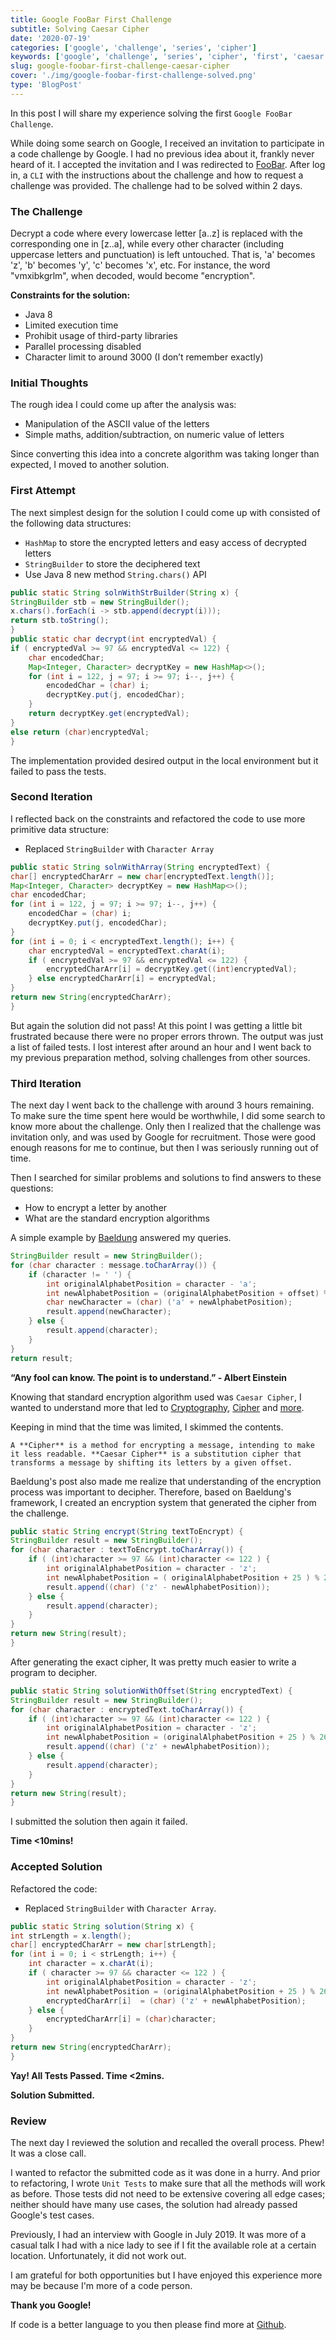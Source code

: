 ```yaml
---
title: Google FooBar First Challenge
subtitle: Solving Caesar Cipher
date: '2020-07-19'
categories: ['google', 'challenge', 'series', 'cipher']
keywords: ['google', 'challenge', 'series', 'cipher', 'first', 'caesar']
slug: google-foobar-first-challenge-caesar-cipher
cover: './img/google-foobar-first-challenge-solved.png'
type: 'BlogPost'
---
```

 
In this post I will share my experience solving the first `Google FooBar Challenge`.

While doing some search on Google, I received an invitation to participate in a code challenge by Google. I had no previous idea about it, frankly never heard of it. I accepted the invitation and I was redirected to [FooBar](https://foobar.withgoogle.com). After log in, a `CLI` with the instructions about the challenge and how to request a challenge was provided. The challenge had to be solved within 2 days.
 
### The Challenge
Decrypt a code where every lowercase letter [a..z] is replaced with the corresponding one in [z..a], while every other character (including uppercase letters and punctuation) is left untouched. That is, 'a' becomes 'z', 'b' becomes 'y', 'c' becomes 'x', etc.  For instance, the word "vmxibkgrlm", when decoded, would become "encryption".
 
__Constraints for the solution:__
- Java 8
- Limited execution time
- Prohibit usage of third-party libraries
- Parallel processing disabled
- Character limit to around 3000 (I don’t remember exactly)
 
### Initial Thoughts
The rough idea I could come up after the analysis was:
- Manipulation of the ASCII value of the letters
- Simple maths, addition/subtraction, on numeric value of letters
 
Since converting this idea into a concrete algorithm was taking longer than expected, I moved to another solution.
 
### First Attempt
The next simplest design for the solution I could come up with consisted of the following data structures:
- `HashMap` to store the encrypted letters and easy access of decrypted letters
- `StringBuilder` to store the deciphered text
-  Use Java 8 new method `String.chars()` API
 
```java
public static String solnWithStrBuilder(String x) {
StringBuilder stb = new StringBuilder();
x.chars().forEach(i -> stb.append(decrypt(i)));
return stb.toString();
}
public static char decrypt(int encryptedVal) {
if ( encryptedVal >= 97 && encryptedVal <= 122) {
    char encodedChar;
    Map<Integer, Character> decryptKey = new HashMap<>();
    for (int i = 122, j = 97; i >= 97; i--, j++) {
        encodedChar = (char) i;
        decryptKey.put(j, encodedChar);
    }
    return decryptKey.get(encryptedVal);
}
else return (char)encryptedVal;
}
```
 
The implementation provided desired output in the local environment but it failed to pass the tests.
 
### Second Iteration
I reflected back on the constraints and refactored the code to use more primitive data structure:
- Replaced `StringBuilder` with `Character Array`
 
```java
public static String solnWithArray(String encryptedText) {
char[] encryptedCharArr = new char[encryptedText.length()];
Map<Integer, Character> decryptKey = new HashMap<>();
char encodedChar;
for (int i = 122, j = 97; i >= 97; i--, j++) {
    encodedChar = (char) i;
    decryptKey.put(j, encodedChar);
}
for (int i = 0; i < encryptedText.length(); i++) {
    char encryptedVal = encryptedText.charAt(i);
    if ( encryptedVal >= 97 && encryptedVal <= 122) {
        encryptedCharArr[i] = decryptKey.get((int)encryptedVal);
    } else encryptedCharArr[i] = encryptedVal;
}
return new String(encryptedCharArr);
}
```
 
But again the solution did not pass! At this point I was getting a little bit frustrated because there were no proper errors thrown. The output was just a list of failed tests. I lost interest after around an hour and I went back to my previous preparation method, solving challenges from other sources.
 
### Third Iteration
The next day I went back to the challenge with around 3 hours remaining. To make sure the time spent here would be worthwhile, I did some search to know more about the challenge. Only then I realized that the challenge was invitation only, and was used by Google for recruitment. Those were good enough reasons for me to continue, but then I was seriously running out of time.
 
Then I searched for similar problems and solutions to find answers to these questions:
- How to encrypt a letter by another
- What are the standard encryption algorithms
 
A simple example by [Baeldung](https://www.baeldung.com/java-caesar-cipher) answered my queries.
 
```java
StringBuilder result = new StringBuilder();
for (char character : message.toCharArray()) {
    if (character != ' ') {
        int originalAlphabetPosition = character - 'a';
        int newAlphabetPosition = (originalAlphabetPosition + offset) % 26;
        char newCharacter = (char) ('a' + newAlphabetPosition);
        result.append(newCharacter);
    } else {
        result.append(character);
    }
}
return result;
```
 
**“Any fool can know. The point is to understand.” - Albert Einstein**
 
Knowing that standard encryption algorithm used was `Caesar Cipher`, I wanted to understand more that led to [Cryptography](https://github.com/codeanit/til/issues/43), [Cipher](https://github.com/codeanit/til/issues/107) and [more](https://github.com/codeanit/til/issues).
 
Keeping in mind that the time was limited, I skimmed the contents.
 
`A **Cipher** is a method for encrypting a message, intending to make it less readable. **Caesar Cipher** is a substitution cipher that transforms a message by shifting its letters by a given offset.`
 
Baeldung's post also made me realize that understanding of the encryption process was important to decipher. Therefore, based on Baeldung's framework, I created an encryption system that generated the cipher from the challenge.
 
```java
public static String encrypt(String textToEncrypt) {
StringBuilder result = new StringBuilder();
for (char character : textToEncrypt.toCharArray()) {
    if ( (int)character >= 97 && (int)character <= 122 ) {
        int originalAlphabetPosition = character - 'z';
        int newAlphabetPosition = ( originalAlphabetPosition + 25 ) % 26;
        result.append((char) ('z' - newAlphabetPosition));
    } else {
        result.append(character);
    }
}
return new String(result);
}
```
 
After generating the exact cipher, It was pretty much easier to write a program to decipher.
 
```java
public static String solutionWithOffset(String encryptedText) {
StringBuilder result = new StringBuilder();
for (char character : encryptedText.toCharArray()) {
    if ( (int)character >= 97 && (int)character <= 122 ) {
        int originalAlphabetPosition = character - 'z';
        int newAlphabetPosition = (originalAlphabetPosition + 25 ) % 26;
        result.append((char) ('z' + newAlphabetPosition));
    } else {
        result.append(character);
    }
}
return new String(result);
}
```
 
I submitted the solution then again it failed.
 
__Time <10mins!__
 
### Accepted Solution
Refactored the code:
- Replaced `StringBuilder` with `Character Array`.
 
```java
public static String solution(String x) {
int strLength = x.length();
char[] encryptedCharArr = new char[strLength];
for (int i = 0; i < strLength; i++) {
    int character = x.charAt(i);
    if ( character >= 97 && character <= 122 ) {
        int originalAlphabetPosition = character - 'z';
        int newAlphabetPosition = (originalAlphabetPosition + 25 ) % 26;
        encryptedCharArr[i]  = (char) ('z' + newAlphabetPosition);
    } else {
        encryptedCharArr[i] = (char)character;
    }
}
return new String(encryptedCharArr);
}
```
 
__Yay! All Tests Passed. Time <2mins.__
 
**Solution Submitted.**
 
### Review
The next day I reviewed the solution and recalled the overall process. Phew! It was a close call.
 
I wanted to refactor the submitted code as it was done in a hurry. And prior to refactoring, I wrote `Unit Tests` to make sure that all the methods will work as before. Those tests did not need to be extensive covering all edge cases; neither should have many use cases, the solution had already passed Google's test cases.
 
Previously, I had an interview with Google in July 2019. It was more of a casual talk I had with a nice lady to see if I fit the available role at a certain location. Unfortunately, it did not work out.
 
I am grateful for both opportunities but I have enjoyed this experience more may be because I'm more of a code person.
 
__Thank you Google!__
 
If code is a better language to you then please find more at [Github](https://github.com/JavaCheatsheet/codechallenge).
